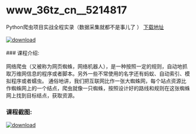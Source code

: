# www_36tz_cn__5214817
Python爬虫项目实战全程实录（数据采集就都不是事儿了 ）
[下载地址](http://www.36tz.cn/article/5214817 "下载地址")
<br/></br>[![download](http://36tz.cn/muke_img/2020_08_1-31-300x168.png "下载地址")](http://www.36tz.cn/article/5214817 "下载地址")
<br/></br>### 课程介绍:<br/></br>网络爬虫（又被称为网页蜘蛛，网络机器人），是一种按照一定的规则，自动地抓取万维网信息的程序或者脚本。另外一些不常使用的名字还有蚂蚁、自动索引、模拟程序或者蠕虫。
通俗地讲，我们把互联网比作一张大蜘蛛网，每个站点资源比作蜘蛛网上的一个结点，爬虫就像一只蜘蛛，按照设计好的路线和规则在这张蜘蛛网上找到目标结点，获取资源。

### 课程截图:
[![download](http://36tz.cn/muke_img/2020_08_2-29.png "下载地址")](http://www.36tz.cn/article/5214817 "下载地址")
